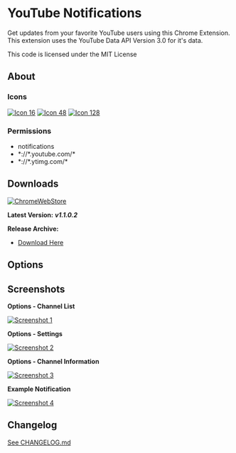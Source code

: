 # YouTube Notifications #

Get updates from your favorite YouTube users using this Chrome Extension. This extension uses the YouTube Data API Version 3.0 for it's data.

This code is licensed under the MIT License

## About

### Icons
[![Icon 16](https://raw.githubusercontent.com/Wassup789/Youtube-Notifications/master/img/16.png)](https://raw.githubusercontent.com/Wassup789/Youtube-Notifications/master/img/16.png)
[![Icon 48](https://raw.githubusercontent.com/Wassup789/Youtube-Notifications/master/img/48.png)](https://raw.githubusercontent.com/Wassup789/Youtube-Notifications/master/img/48.png)
[![Icon 128](https://raw.githubusercontent.com/Wassup789/Youtube-Notifications/master/img/128.png)](https://raw.githubusercontent.com/Wassup789/Youtube-Notifications/master/img/128.png)

### Permissions
 - notifications
 - \*://\*.youtube.com/\*
 - \*://\*.ytimg.com/\*

## Downloads

[![ChromeWebStore](https://raw.githubusercontent.com/Wassup789/Youtube-Notifications/master/img/chromewebstore.png)](https://chrome.google.com/webstore/detail/youtube-notifications/cilgbgkmanbbecbjihnbpeaoodmgchom)

**Latest Version:** ***v1.1.0.2***

**Release Archive:**

 - [Download Here][Dld_Archive]

## Options

## Screenshots
**Options - Channel List**

[![Screenshot 1](http://i.imgur.com/DMqcsFg.png)](http://i.imgur.com/DMqcsFg.png)

**Options - Settings**

[![Screenshot 2](http://i.imgur.com/CIXlMxn.png)](http://i.imgur.com/CIXlMxn.png)

**Options - Channel Information**

[![Screenshot 3](http://i.imgur.com/xiHQo9Y.png)](http://i.imgur.com/xiHQo9Y.png)

**Example Notification**

[![Screenshot 4](http://i.imgur.com/B3sSnsb.png)](http://i.imgur.com/B3sSnsb.png)

## Changelog
[See CHANGELOG.md][CLog.md]


  [Dld_Archive]: http://goo.gl/uDPhkW
  
  [CLog.md]: https://github.com/Wassup789/Youtube-Notifications/blob/master/CHANGELOG.md
